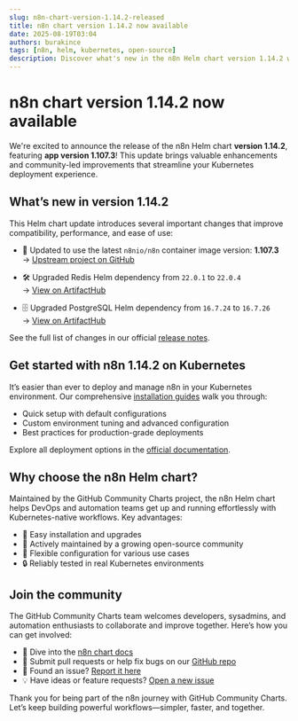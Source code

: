 ```yaml
---
slug: n8n-chart-version-1.14.2-released
title: n8n chart version 1.14.2 now available
date: 2025-08-19T03:04
authors: burakince
tags: [n8n, helm, kubernetes, open-source]
description: Discover what's new in the n8n Helm chart version 1.14.2 with app version 1.107.3, including updated dependencies and enhanced deployment flexibility.
---
```


# n8n chart version 1.14.2 now available

We're excited to announce the release of the n8n Helm chart **version 1.14.2**, featuring **app version 1.107.3**! This update brings valuable enhancements and community-led improvements that streamline your Kubernetes deployment experience.

## What’s new in version 1.14.2

This Helm chart update introduces several important changes that improve compatibility, performance, and ease of use:

- 🔄 Updated to use the latest `n8nio/n8n` container image version: **1.107.3**  
  → [Upstream project on GitHub](https://github.com/n8n-io/n8n)

- 🛠️ Upgraded Redis Helm dependency from `22.0.1` to `22.0.4`  
  → [View on ArtifactHub](https://artifacthub.io/packages/helm/bitnami/redis)

- 🗄️ Upgraded PostgreSQL Helm dependency from `16.7.24` to `16.7.26`  
  → [View on ArtifactHub](https://artifacthub.io/packages/helm/bitnami/postgresql)

See the full list of changes in our official [release notes](https://github.com/community-charts/helm-charts/releases/tag/n8n-1.14.2).

<!-- truncate -->

## Get started with n8n 1.14.2 on Kubernetes

It’s easier than ever to deploy and manage n8n in your Kubernetes environment. Our comprehensive [installation guides](https://community-charts.github.io/docs/category/n8n) walk you through:

- Quick setup with default configurations  
- Custom environment tuning and advanced configuration  
- Best practices for production-grade deployments

Explore all deployment options in the [official documentation](https://community-charts.github.io/docs/category/n8n).

## Why choose the n8n Helm chart?

Maintained by the GitHub Community Charts project, the n8n Helm chart helps DevOps and automation teams get up and running effortlessly with Kubernetes-native workflows. Key advantages:

- 🚀 Easy installation and upgrades  
- 🤝 Actively maintained by a growing open-source community  
- 🔧 Flexible configuration for various use cases  
- 🔒 Reliably tested in real Kubernetes environments

## Join the community

The GitHub Community Charts team welcomes developers, sysadmins, and automation enthusiasts to collaborate and improve together. Here’s how you can get involved:

- 📖 Dive into the [n8n chart docs](https://community-charts.github.io/docs/category/n8n)
- 🧪 Submit pull requests or help fix bugs on our [GitHub repo](https://github.com/community-charts/helm-charts)
- 🐞 Found an issue? [Report it here](https://github.com/community-charts/helm-charts/issues)
- 💡 Have ideas or feature requests? [Open a new issue](https://github.com/community-charts/helm-charts/issues/new)

Thank you for being part of the n8n journey with GitHub Community Charts. Let’s keep building powerful workflows—simpler, faster, and together.